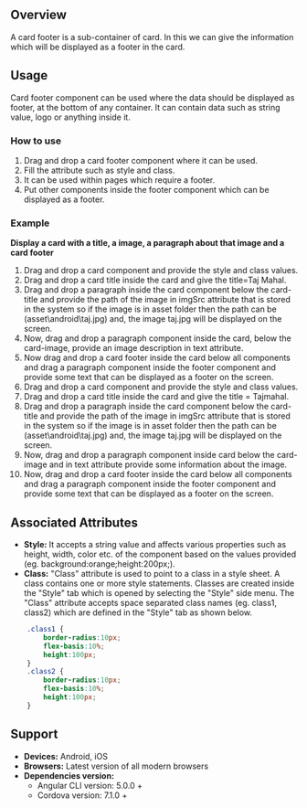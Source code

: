 ## Overview
A card footer is a sub-container of card. In this we can give the information which will be displayed as a footer in the card.
## Usage
Card footer component can be used where the data should be displayed as footer, at the bottom of any container. It can contain data such as string value, logo or anything  inside it.
### How to use
1. Drag and drop a card footer component where it can be used.
2. Fill the attribute such as style and class.
3. It can be used within pages which require a footer.
4. Put other components inside the footer component which can be displayed as a footer.

### Example
**Display a card with a title, a image, a paragraph about that image and a card footer** 
1. Drag and drop a card component and provide the style and class values.
2. Drag and drop a card title inside the card and give the title=Taj Mahal.
3. Drag and drop a paragraph inside the card component below the card-title and provide the path of the image in imgSrc attribute that is stored in the system so if the image is in asset folder then the path can be (asset\android\taj.jpg) and, the image taj.jpg will be displayed on the screen.
4. Now, drag and drop a paragraph component inside the card, below the card-image, provide an image description in text attribute.
5. Now drag and drop a card footer inside the card below all components and drag a paragraph component inside the footer component and provide some text that can be displayed as a footer on the screen.  
6. Drag and drop a card component and provide the style and class values.
7. Drag and drop a card title inside the card and give the title = Tajmahal.
8. Drag and drop a paragraph inside the card component below the card-title and provide the path of the image in imgSrc attribute that is stored in the system so if the image is in asset folder then the path can be (asset\android\taj.jpg) and, the image taj.jpg will be displayed on the screen.
9. Now, drag and drop a paragraph component inside card below the card-image and in text attribute provide some information about the image.
10. Now, drag and drop a card footer inside the card below all components and drag a paragraph component inside the footer component and provide some text that can be displayed as a footer on the screen.
## Associated Attributes
- **Style:** It accepts a string value and affects various properties such as height, width, color etc. of the component based on the values provided (eg. background:orange;height:200px;).
- **Class:** "Class" attribute is used to point to a class in a style sheet. A class contains one or more style statements. Classes are created inside the "Style" tab which is opened by selecting the "Style" side menu. The "Class" attribute accepts space separated class names (eg. class1, class2) which are defined in the "Style" tab as shown below.
```css
    .class1 {
        border-radius:10px;
        flex-basis:10%;
        height:100px;
    }
    .class2 {
        border-radius:10px;
        flex-basis:10%;
        height:100px;
    } 
```    
 
## Support
- **Devices:** Android, iOS
- **Browsers:**  Latest version of all modern browsers
- **Dependencies version:** 
    - Angular CLI version: 5.0.0 + 
    - Cordova version: 7.1.0 +
